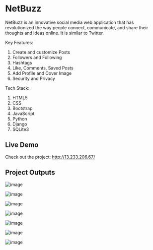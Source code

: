 # NetBuzz

NetBuzz is an innovative social media web application that has revolutionized the way people connect, communicate, and share their thoughts and ideas online. It is similar to Twitter.

Key Features: 
1. Create and customize Posts
2. Followers and Following
3. Hashtags
4. Like, Comments, Saved Posts
5. Add Profile and Cover Image
6. Security and Privacy

Tech Stack:
1. HTML5
2. CSS
3. Bootstrap
4. JavaScript
5. Python
6. Django
7. SQLite3

## Live Demo
Check out the project: http://13.233.206.67/

## Project Outputs

![image](https://github.com/pranavambadkar/NetBuzz/assets/125912673/31946bdf-f06e-4f6b-94f8-9b3d5e7217b9)

![image](https://github.com/pranavambadkar/NetBuzz/assets/125912673/9ccbb651-f146-46e4-88b9-288efe225781)

![image](https://github.com/pranavambadkar/NetBuzz/assets/125912673/98492fcb-7301-4f4f-b064-bcdf718a1d0c)

![image](https://github.com/pranavambadkar/NetBuzz/assets/125912673/218caf81-12d2-4c73-993a-0c2830681217)

![image](https://github.com/pranavambadkar/NetBuzz/assets/125912673/65390744-503a-4c4e-8ad4-79def1c6884b)

![image](https://github.com/pranavambadkar/NetBuzz/assets/125912673/56af2a5e-62e1-494a-8efe-0014d8695e77)

![image](https://github.com/pranavambadkar/NetBuzz/assets/125912673/a3d5c39c-e2d5-4119-b96e-22fba34d1b2a)

